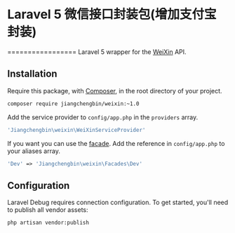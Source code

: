 # Laravel 5 微信接口封装包(增加支付宝封装)

=================
Laravel 5 wrapper for the [WeiXin](http://www.lixijing520.com) API.


## Installation
Require this package, with [Composer](https://getcomposer.org/), in the root directory of your project.

```bash
composer require jiangchengbin/weixin:~1.0
```

Add the service provider to ```config/app.php``` in the `providers` array.

```php
'Jiangchengbin\weixin\WeiXinServiceProvider'
```

If you want you can use the [facade](http://laravel.com/docs/facades). Add the reference in ```config/app.php``` to your aliases array.

```php
'Dev' => 'Jiangchengbin\weixin\Facades\Dev'
```

## Configuration

Laravel Debug requires connection configuration. To get started, you'll need to publish all vendor assets:

```bash
php artisan vendor:publish


